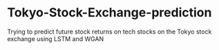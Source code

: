 # Tokyo-Stock-Exchange-prediction
Trying to predict future stock returns on tech stocks on the Tokyo stock exchange using LSTM and WGAN
